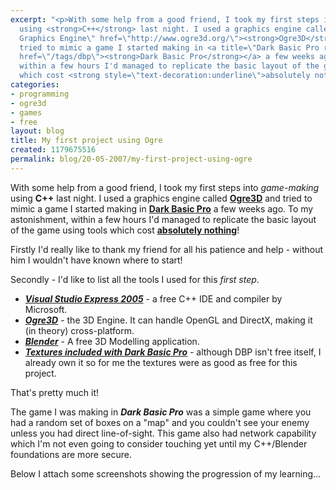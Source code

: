 ```yaml
---
excerpt: "<p>With some help from a good friend, I took my first steps into <em>game-making</em>
  using <strong>C++</strong> last night. I used a graphics engine called <a title=\"Ogre3D
  Graphics Engine\" href=\"http://www.ogre3d.org/\"><strong>Ogre3D</strong></a> and
  tried to mimic a game I started making in <a title=\"Dark Basic Pro related topics\"
  href=\"/tags/dbp\"><strong>Dark Basic Pro</strong></a> a few weeks ago. To my astonishment,
  within a few hours I'd managed to replicate the basic layout of the game using tools
  which cost <strong style=\"text-decoration:underline\">absolutely nothing</strong>!</p>\r\n"
categories:
- programming
- ogre3d
- games
- free
layout: blog
title: My first project using Ogre
created: 1179675516
permalink: blog/20-05-2007/my-first-project-using-ogre
---
```

<p>With some help from a good friend, I took my first steps into <em>game-making</em> using <strong>C++</strong> last night. I used a graphics engine called <a title="Ogre3D Graphics Engine" href="http://www.ogre3d.org/"><strong>Ogre3D</strong></a> and tried to mimic a game I started making in <a title="Dark Basic Pro related topics" href="/tags/dbp"><strong>Dark Basic Pro</strong></a> a few weeks ago. To my astonishment, within a few hours I'd managed to replicate the basic layout of the game using tools which cost <strong style="text-decoration:underline">absolutely nothing</strong>!</p>
<!--break-->
<p>Firstly I'd really like to thank my friend for all his patience and help - without him I wouldn't have known where to start!</p>
<p>Secondly - I'd like to list all the tools I used for this <em>first step</em>.</p>
<ul>
    <li><em><strong><a title="Visual Studio Express 2005 - by Microsoft" href="http://msdn.microsoft.com/vstudio/express/">Visual Studio Express 2005</a></strong></em> - a free C++ IDE and compiler by Microsoft.</li>
    <li><em><strong><a title="Ogre3D - a free and cross platform Graphics engine" href="http://www.ogre3d.org/">Ogre3D</a></strong></em> - the 3D Engine. It can handle OpenGL and DirectX, making it (in theory) cross-platform.</li>
    <li><em><strong><a title="Blender - a free 3D modelling application" href="http://www.blender.org/">Blender</a></strong></em> - A free 3D Modelling application.</li>
    <li><em><strong><a title="Textures included with Dark Basic Pro are Royalty Free" href="http://darkbasic.thegamecreators.com/">Textures included with Dark Basic Pro</a></strong></em> - although DBP isn't free itself, I already own it so for me the textures were as good as free for this project.</li>
</ul>
<p>That's pretty much it!</p>
<p>The game I was making in <em><strong>Dark Basic Pro</strong></em> was a simple game where you had a random set of boxes on a &quot;map&quot; and you couldn't see your enemy unless you had direct line-of-sight. This game also had network capability which I'm not even going to consider touching yet until my C++/Blender foundations are more secure.</p>
<p>Below I attach some screenshots showing the progression of my learning...</p>
